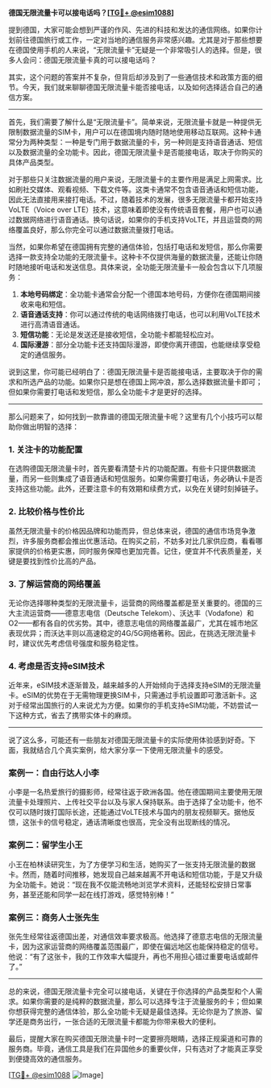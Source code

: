 **德国无限流量卡可以接电话吗？[[TG💪+ @esim1088](https://t.me/s/esim1088)]**

提到德国，大家可能会想到严谨的作风、先进的科技和发达的通信网络。如果你计划前往德国旅行或工作，一定对当地的通信服务非常感兴趣。尤其是对于那些想要在德国使用手机的人来说，“无限流量卡”无疑是一个非常吸引人的选择。但是，很多人会问：德国无限流量卡真的可以接电话吗？

其实，这个问题的答案并不复杂，但背后却涉及到了一些通信技术和政策方面的细节。今天，我们就来聊聊德国无限流量卡能否接电话，以及如何选择适合自己的通信方案。

---

首先，我们需要了解什么是“无限流量卡”。简单来说，无限流量卡就是一种提供无限制数据流量的SIM卡，用户可以在德国境内随时随地使用移动互联网。这种卡通常分为两种类型：一种是专门用于数据流量的卡，另一种则是支持语音通话、短信以及数据流量的全功能卡。因此，德国无限流量卡是否能接电话，取决于你购买的具体产品类型。

对于那些只关注数据流量的用户来说，无限流量卡的主要作用是满足上网需求。比如刷社交媒体、观看视频、下载文件等。这类卡通常不包含语音通话和短信功能，因此无法直接用来接打电话。不过，随着技术的发展，很多无限流量卡都开始支持VoLTE（Voice over LTE）技术，这意味着即使没有传统语音套餐，用户也可以通过数据网络进行语音通话。换句话说，如果你的手机支持VoLTE，并且运营商的网络覆盖良好，那么你完全可以通过数据流量拨打电话。

当然，如果你希望在德国拥有完整的通信体验，包括打电话和发短信，那么你需要选择一款支持全功能的无限流量卡。这种卡不仅提供海量的数据流量，还能让你随时随地接听电话和发送信息。具体来说，全功能无限流量卡一般会包含以下几项服务：

1. **本地号码绑定**：全功能卡通常会分配一个德国本地号码，方便你在德国期间接收来电和短信。
2. **语音通话支持**：你可以通过传统的电话网络拨打电话，也可以利用VoLTE技术进行高清语音通话。
3. **短信功能**：无论是发送还是接收短信，全功能卡都能轻松应对。
4. **国际漫游**：部分全功能卡还支持国际漫游，即使你离开德国，也能继续享受稳定的通信服务。

说到这里，你可能已经明白了：德国无限流量卡是否能接电话，主要取决于你的需求和所选产品的功能。如果你只是想在德国上网冲浪，那么选择数据流量卡即可；但如果你需要打电话和发短信，那么全功能卡才是更好的选择。

---

那么问题来了，如何找到一款靠谱的德国无限流量卡呢？这里有几个小技巧可以帮助你做出明智的选择：

### 1. 关注卡的功能配置

在选购德国无限流量卡时，首先要看清楚卡片的功能配置。有些卡只提供数据流量，而另一些则集成了语音通话和短信服务。如果你需要打电话，务必确认卡是否支持这些功能。此外，还要注意卡的有效期和续费方式，以免在关键时刻掉链子。

### 2. 比较价格与性价比

虽然无限流量卡的价格因品牌和功能而异，但总体来说，德国的通信市场竞争激烈，许多服务商都会推出优惠活动。在购买之前，不妨多对比几家供应商，看看哪家提供的价格更实惠，同时服务保障也更加完善。记住，便宜并不代表质量差，关键是要找到性价比高的产品。

### 3. 了解运营商的网络覆盖

无论你选择哪种类型的无限流量卡，运营商的网络覆盖都是至关重要的。德国的三大主流运营商——德意志电信（Deutsche Telekom）、沃达丰（Vodafone）和O2——都有各自的优劣势。其中，德意志电信的网络覆盖最广，尤其在城市地区表现优异；而沃达丰则以高速稳定的4G/5G网络著称。因此，在挑选无限流量卡时，建议优先考虑信号强度和服务稳定性。

### 4. 考虑是否支持eSIM技术

近年来，eSIM技术逐渐普及，越来越多的人开始倾向于选择支持eSIM的无限流量卡。eSIM的优势在于无需物理更换SIM卡，只需通过手机设置即可激活新卡。这对于经常出国旅行的人来说尤为方便。如果你的手机支持eSIM功能，不妨尝试一下这种方式，省去了携带实体卡的麻烦。

---

说了这么多，可能还有一些朋友对德国无限流量卡的实际使用体验感到好奇。下面，我就结合几个真实案例，给大家分享一下使用无限流量卡的感受。

### 案例一：自由行达人小李

小李是一名热爱旅行的摄影师，经常往返于欧洲各国。他在德国期间主要使用无限流量卡处理照片、上传社交平台以及与家人保持联系。由于选择了全功能卡，他不仅可以随时拨打国际长途，还能通过VoLTE技术与国内的朋友视频聊天。据他反馈，这张卡的信号稳定，通话清晰度也很高，完全没有出现断线的情况。

### 案例二：留学生小王

小王在柏林读研究生，为了方便学习和生活，她购买了一张支持无限流量的数据卡。然而，随着时间推移，她发现自己越来越离不开电话和短信功能，于是又升级为全功能卡。她说：“现在我不仅能流畅地浏览学术资料，还能轻松安排日常事务，甚至还能和同学一起在线打游戏，感觉特别棒！”

### 案例三：商务人士张先生

张先生经常往返德国出差，对通信效率要求极高。他选择了德意志电信的无限流量卡，因为这家运营商的网络覆盖范围最广，即使在偏远地区也能保持稳定的信号。他说：“有了这张卡，我的工作效率大幅提升，再也不用担心错过重要电话或邮件了。”

---

总的来说，德国无限流量卡完全可以接电话，关键在于你选择的产品类型和个人需求。如果你需要的是纯粹的数据流量，那么可以选择专注于流量服务的卡；但如果你想获得完整的通信体验，那么全功能卡无疑是最佳选择。无论你是为了旅游、留学还是商务出行，一张合适的无限流量卡都能为你带来极大的便利。

最后，提醒大家在购买德国无限流量卡时一定要擦亮眼睛，选择正规渠道和可靠的服务商。毕竟，通信工具是我们在异国他乡的重要伙伴，只有选对了才能真正享受到便捷高效的通信服务。

[[TG💪+ @esim1088](https://t.me/s/esim1088) ![Image](https://i.postimg.cc/4NQfJmqS/Snipaste-2025-05-13-00-14-12.png)]